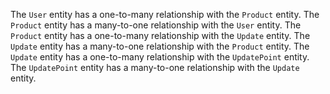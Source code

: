 The `User` entity has a one-to-many relationship with the `Product` entity.
The `Product` entity has a many-to-one relationship with the `User` entity.
The `Product` entity has a one-to-many relationship with the `Update` entity.
The `Update` entity has a many-to-one relationship with the `Product` entity.
The `Update` entity has a one-to-many relationship with the `UpdatePoint` entity.
The `UpdatePoint` entity has a many-to-one relationship with the `Update` entity.